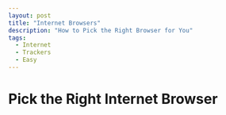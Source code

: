 ```yaml
---
layout: post
title: "Internet Browsers"
description: "How to Pick the Right Browser for You"
tags:
  - Internet
  - Trackers
  - Easy
---
```


# Pick the Right Internet Browser
